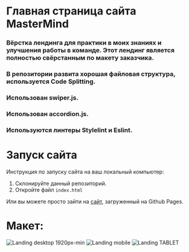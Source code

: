 # Главная страница сайта MasterMind

### Вёрстка лендинга для практики в моих знаниях и улучшения работы в команде. Этот лендинг является полностью свёрстанным по макету заказчика.

### В репозитории развита хорошая файловая структура, используется Code Splitting.

### Использован swiper.js.

### Использован accordion.js.

### Используются линтеры Stylelint и Eslint.

# Запуск сайта

Инструкция по запуску сайта на ваш локальный компьютер:

1.  Склонируйте данный репозиторий.
2.  Откройте файл `index.html`

Или вы можете просто зайти на [сайт](https://evgeniywis.github.io/MasterMind/), загруженный на Github Pages.

# Макет:

![Landing desktop 1920px-min](https://github.com/user-attachments/assets/a5534342-e83b-47e8-9dcb-6b71f62faa26)
![Landing mobile](https://github.com/user-attachments/assets/017f880c-af93-405b-8b3c-d55698bbe58a)
![Landing TABLET](https://github.com/user-attachments/assets/5e0f1266-4048-449f-b47c-6bb847a73e29)
